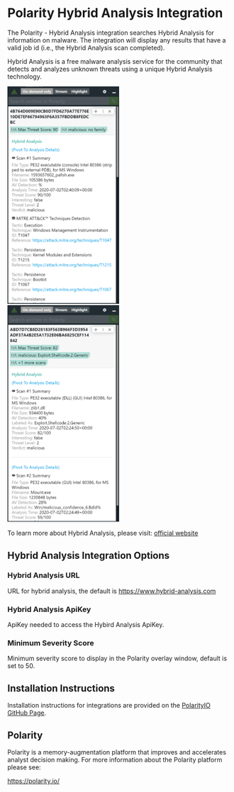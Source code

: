 # Polarity Hybrid Analysis Integration

The Polarity - Hybrid Analysis integration searches Hybrid Analysis for information on malware.  The integration will display any results that have a valid job id (i.e., the Hybrid Analysis scan completed).
 
 Hybrid Analysis is a free malware analysis service for the community that detects and analyzes unknown threats using a unique Hybrid Analysis technology.

<img src="assets/overlay1.png" width="50%">
<img src="assets/overlay2.png" width="50%">

To learn more about Hybrid Analysis, please visit: [official website](https://www.hybrid-analysis.com)

## Hybrid Analysis Integration Options

### Hybrid Analysis URL
URL for hybrid analysis, the default is https://www.hybrid-analysis.com

### Hybrid Analysis ApiKey
ApiKey needed to access the Hybird Analysis ApiKey.

### Minimum Severity Score
Minimum severity score to display in the Polarity overlay window, default is set to 50.

## Installation Instructions


Installation instructions for integrations are provided on the [PolarityIO GitHub Page](https://polarityio.github.io/).

## Polarity

Polarity is a memory-augmentation platform that improves and accelerates analyst decision making.  For more information about the Polarity platform please see:

https://polarity.io/
